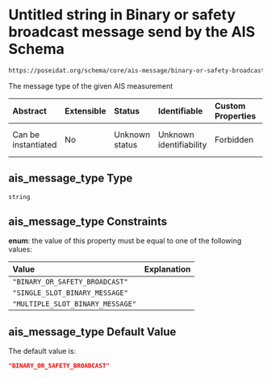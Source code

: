 # Untitled string in Binary or safety broadcast message send by the AIS Schema

```txt
https://poseidat.org/schema/core/ais-message/binary-or-safety-broadcast.json#/properties/ais_message_type
```

The message type of the given AIS measurement

| Abstract            | Extensible | Status         | Identifiable            | Custom Properties | Additional Properties | Access Restrictions | Defined In                                                                                                          |
| :------------------ | :--------- | :------------- | :---------------------- | :---------------- | :-------------------- | :------------------ | :------------------------------------------------------------------------------------------------------------------ |
| Can be instantiated | No         | Unknown status | Unknown identifiability | Forbidden         | Allowed               | none                | [binary-or-safety-broadcast.json*](schemas/core/ais-message/binary-or-safety-broadcast.json "open original schema") |

## ais_message_type Type

`string`

## ais_message_type Constraints

**enum**: the value of this property must be equal to one of the following values:

| Value                            | Explanation |
| :------------------------------- | :---------- |
| `"BINARY_OR_SAFETY_BROADCAST"`   |             |
| `"SINGLE_SLOT_BINARY_MESSAGE"`   |             |
| `"MULTIPLE_SLOT_BINARY_MESSAGE"` |             |

## ais_message_type Default Value

The default value is:

```json
"BINARY_OR_SAFETY_BROADCAST"
```
